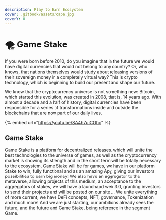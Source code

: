 ```yaml
---
description: Play to Earn Ecosystem
cover: .gitbook/assets/capa.jpg
coverY: 0
---
```


# 🌪 Game Stake

If you were born before 2010, do you imagine that in the future we would have digital currencies that would not belong to any country? Or, who knows, that nations themselves would study about releasing versions of their sovereign money in a completely virtual way? This is crypto technology, which is beginning to build our present and shape our future.

We know that the cryptocurrency universe is not something new: Bitcoin, which started this evolution, was created in 2008, that is, 14 years ago. With almost a decade and a half of history, digital currencies have been responsible for a series of transformations inside and outside the blockchains that are now part of our daily lives.

{% embed url="https://youtu.be/SA4h7uiCOhc" %}

## Game Stake

Game Stake is a platform for decentralized releases, which will unite the best technologies to the universe of games, as well as the cryptocurrency market is showing its strength and in the short term will be totally necessary to the ecosystem, Game Stake will be for games, we have in our platform Stake to win, fully functional and as an amazing Apy, giving our investors possibilities to earn big money! We also have an aggregator to the metaverse, allowing projects of this medium, an acceptance to the aggregators of stakes, we will have a launchapd web 3.0, granting investors to send their projects and will be posted on our site ... We unite everything of more current, we have DeFi concepts, NFT, governance, Tokenization and much more! And we are just starting, our ambitions already sees the future, and the future and Game Stake, being reference in the segment Game.
